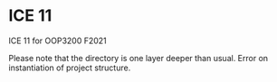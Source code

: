 # ICE 11

ICE 11 for OOP3200 F2021

Please note that the directory is one layer deeper than usual. Error on instantiation of project structure.
